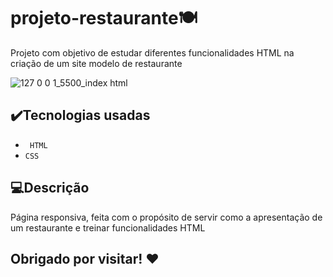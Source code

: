 # projeto-restaurante🍽️

<p>Projeto com objetivo de estudar diferentes funcionalidades HTML na criação de um site modelo de restaurante</p>


![127 0 0 1_5500_index html](https://user-images.githubusercontent.com/107797969/178162675-4e7112a2-9952-43f9-91cb-0e929535c227.png)

## ✔️Tecnologias usadas
- `` HTML``
- `` CSS ``

## 💻Descrição
<p> Página responsiva, feita com o propósito de servir como a apresentação de um restaurante e treinar funcionalidades HTML</p>

## Obrigado por visitar! ❤️

